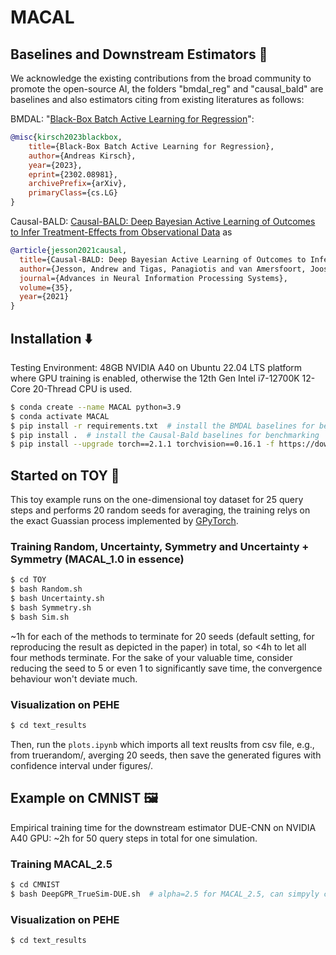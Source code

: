# MACAL

## Baselines and Downstream Estimators :straight_ruler:
We acknowledge the existing contributions from the broad community to promote the open-source AI, the folders "bmdal_reg" and "causal_bald" are baselines and also estimators citing from existing literatures as follows:

BMDAL: "[Black-Box Batch Active Learning for Regression](https://arxiv.org/abs/2302.08981)":

```bibtex
@misc{kirsch2023blackbox,
    title={Black-Box Batch Active Learning for Regression},
    author={Andreas Kirsch},
    year={2023},
    eprint={2302.08981},
    archivePrefix={arXiv},
    primaryClass={cs.LG}
}
```
Causal-BALD: [Causal-BALD: Deep Bayesian Active Learning of Outcomes to Infer Treatment-Effects from Observational Data](https://arxiv.org/abs/2111.02275) as

```bibtex
@article{jesson2021causal,
  title={Causal-BALD: Deep Bayesian Active Learning of Outcomes to Infer Treatment-Effects from Observational Data},
  author={Jesson, Andrew and Tigas, Panagiotis and van Amersfoort, Joost and Kirsch, Andreas and Shalit, Uri and Gal, Yarin},
  journal={Advances in Neural Information Processing Systems},
  volume={35},
  year={2021}
}
```


## Installation :arrow_down:

Testing Environment: 48GB NVIDIA A40 on Ubuntu 22.04 LTS platform where GPU training is enabled, otherwise the 12th Gen Intel i7-12700K 12-Core 20-Thread CPU is used.

```.sh
$ conda create --name MACAL python=3.9
$ conda activate MACAL
$ pip install -r requirements.txt  # install the BMDAL baselines for benchmarking
$ pip install .  # install the Causal-Bald baselines for benchmarking
$ pip install --upgrade torch==2.1.1 torchvision==0.16.1 -f https://download.pytorch.org/whl/cu118/torch_stable.html
```

## Started on TOY :teddy_bear: 

This toy example runs on the one-dimensional toy dataset for 25 query steps and performs 20 random seeds for averaging, the training relys on the exact Guassian process implemented by [GPyTorch](https://gpytorch.ai).

### Training Random, Uncertainty, Symmetry and Uncertainty + Symmetry (MACAL_1.0 in essence)
```.sh
$ cd TOY
$ bash Random.sh 
$ bash Uncertainty.sh
$ bash Symmetry.sh
$ bash Sim.sh
```
 ~1h for each of the methods to terminate for 20 seeds (default setting, for reproducing the result as depicted in the paper) in total, so <4h to let all four methods terminate. For the sake of your valuable time, consider reducing the seed to 5 or even 1 to significantly save time, the convergence behaviour won't deviate much.

### Visualization on PEHE
```.sh
$ cd text_results
```
Then, run the ```plots.ipynb``` which imports all text reuslts from csv file, e.g., from truerandom/, averging 20 seeds, then save the generated figures with confidence interval under figures/.

## Example on CMNIST :framed_picture:

Empirical training time for the downstream estimator DUE-CNN on NVIDIA A40 GPU: ~2h for 50 query steps in total for one simulation.

### Training MACAL_2.5

```.sh
$ cd CMNIST
$ bash DeepGPR_TrueSim-DUE.sh  # alpha=2.5 for MACAL_2.5, can simpyly change for other regularization level for ablation stuy.
```

### Visualization on PEHE

```.sh
$ cd text_results
```
